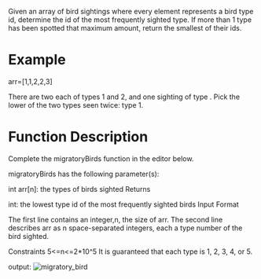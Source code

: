 Given an array of bird sightings where every element represents a bird type id, determine the id of the most frequently sighted type. If more than 1 type has been spotted that maximum amount, return the smallest of their ids.

# Example
arr=[1,1,2,2,3]

There are two each of types 1 and 2, and one sighting of type . Pick the lower of the two types seen twice: type 1.

# Function Description

Complete the migratoryBirds function in the editor below.

migratoryBirds has the following parameter(s):

int arr[n]: the types of birds sighted
Returns

int: the lowest type id of the most frequently sighted birds
Input Format

The first line contains an integer,n, the size of arr.
The second line describes arr as n space-separated integers, each a type number of the bird sighted.

Constraints
5<=n<=2*10^5
It is guaranteed that each type is 1, 2, 3, 4, or 5.

output:
![migratory_bird](https://user-images.githubusercontent.com/70217922/227715448-ff3d7f4e-8210-4726-974a-a8a3f6fc856d.png)
